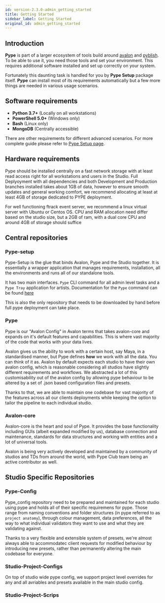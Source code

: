 ```yaml
---
id: version-2.3.0-admin_getting_started
title: Getting Started
sidebar_label: Getting Started
original_id: admin_getting_started
---
```


## Introduction

**Pype** is part of a larger ecosystem of tools build around [avalon](https://github.com/getavalon/core) and [pyblish](https://github.com/pyblish/pyblish-base).
To be able to use it, you need those tools and set your environment. This
requires additional software installed and set up correctly on your system.

Fortunately this daunting task is handled for you by **Pype Setup** package itself. **Pype** can
install most of its requirements automatically but a few more things are needed in
various usage scenarios.

## Software requirements

- **Python 3.7+** (Locally on all workstations)
- **PowerShell 5.0+** (Windows only)
- **Bash** (Linux only)
- **MongoDB** (Centrally accessible)

There are other requirements for different advanced scenarios. For more
complete guide please refer to [Pype Setup page](admin_install).


## Hardware requirements

Pype should be installed centrally on a fast network storage with at least read access right for all workstations and users in the Studio. Full Deplyoyment with all dependencies and both Development and Production branches installed takes about 1GB of data, however to ensure smooth updates and general working comfort, we recommend allocating at least at least 4GB of storage dedicated to PYPE deployment.

For well functioning ftrack event server, we recommend a linux virtual server with Ubuntu or Centos OS. CPU and RAM allocation need differ based on the studio size, but a 2GB of ram, with a dual core CPU and around 4GB of storage should suffice

## Central repositories

### Pype-setup

Pype-Setup is the glue that binds Avalon, Pype and the Studio together. It is essentially a wrapper application that manages requirements, installation, all the environments and runs all of our standalone tools.

It has two main interfaces. `Pype` CLI command for all admin level tasks and a `Pype Tray` application for artists. Documentation for the `Pype` command can be found [here](admin_pype_commands)

This is also the only repository that needs to be downloaded by hand before full pype deployment can take place.

### Pype

Pype is our "Avalon Config" in Avalon terms that takes avalon-core and expands on it's default features and capabilities. This is where vast majority of the code that works with your data lives.

Avalon gives us the ability to work with a certain host, say Maya, in a standardised manner, but Pype defines **how** we work with all the data. You can think of it as. Avalon by default expects each studio to have their own avalon config, which is reasonable considering all studios have slightly different requirements and workflows. We abstracted a lot of this customisability out of the avalon config by allowing pype behaviour to be altered by a set of .json based configuration files and presets.

Thanks to that, we are able to maintain one codebase for vast majority of the features across all our clients deployments while keeping the option to tailor the pipeline to each individual studio.

### Avalon-core

Avalon-core is the heart and soul of Pype. It provides the base functionality including GUIs (albeit expanded modified by us), database connection and maintenance, standards for data structures and working with entities and a lot of universal tools.

Avalon is being very actively developed and maintained by a community of studios and TDs from around the world, with Pype Club team being an active contributor as well.

## Studio Specific Repositories

### Pype-Config

Pype_config repository need to be prepared and maintained for each studio using pype and holds all of their specific requiremens for pype. Those range from naming conventions and folder structures (in pype referred to as `project anatomy`), through colour management, data preferences, all the way to what individual  validators they want to use and what they are validating against.

Thanks to a very flexible and extensible system of presets, we're almost always able to accommodatec client requests for modified behaviour by introducing new presets, rather than permanently altering the main codebase for everyone.


### Studio-Project-Configs

On top of studio wide pype config, we support project level overrides for any and all avriables and presets available in the main studio config.

### Studio-Project-Scrips
